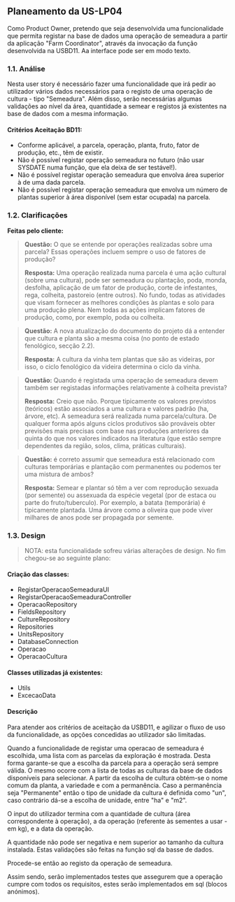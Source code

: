 ## Planeamento da US-LP04

Como Product Owner, pretendo que seja desenvolvida uma funcionalidade que permita registar na base de dados uma operação
de semeadura a partir da aplicação "Farm Coordinator", através da invocação da função desenvolvida na USBD11.
Aa interface pode ser em modo texto.

### 1.1. Análise

Nesta user story é necessário fazer uma funcionalidade que irá pedir ao utilizador vários dados necessários para o
registo de uma operação de cultura - tipo "Semeadura". Além disso, serão necessárias algumas validações ao nível da
área, quantidade a semear e registos já existentes na base de dados com a mesma informação.

#### **Critérios Aceitação BD11:**

* Conforme aplicável, a parcela, operação, planta, fruto, fator de produção, etc., têm de existir.
* Não é possível registar operação semeadura no futuro (não usar SYSDATE numa função, que ela deixa de ser testável!).
* Não é possível registar operação semeadura que envolva área superior à de uma dada parcela.
* Não é possível registar operação semeadura que envolva um número de plantas superior à área disponível (sem estar
  ocupada) na parcela.

### 1.2. Clarificações

**Feitas pelo cliente:**

> **Questão:** O que se entende por operações realizadas sobre uma parcela? Essas operações incluem sempre o uso de
> fatores de produção?
>
> **Resposta:** Uma operação realizada numa parcela é uma ação cultural (sobre uma cultura), pode ser semeadura ou
> plantação, poda, monda, desfolha, aplicação de um fator de produção, corte de infestantes, rega, colheita,
> pastoreio (entre outros). No fundo, todas as atividades que visam fornecer as melhores condições às plantas e solo
> para uma produção plena. Nem todas as ações implicam fatores de produção, como, por exemplo, poda ou colheita.

> **Questão:** A nova atualização do documento do projeto dá a entender que cultura e planta são a mesma coisa (no ponto
> de estado fenológico, secção 2.2).
>
> **Resposta:** A cultura da vinha tem plantas que são as videiras, por isso, o ciclo fenológico da videira determina o
> ciclo da vinha.

> **Questão:** Quando é registada uma operação de semeadura devem também ser registadas informações relativamente à
> colheita prevista?
>
> **Resposta:** Creio que não. Porque tipicamente os valores previstos (teóricos) estão associados a uma cultura e
> valores padrão (ha, árvore, etc). A semeadura será realizada numa parcela/cultura.
> De qualquer forma após alguns ciclos produtivos são prováveis obter previsões mais precisas com base nas produções
> anteriores da quinta do que nos valores indicados na literatura (que estão sempre dependentes da região, solos, clima,
> práticas culturais).

> **Questão:** é correto assumir que semeadura está relacionado com culturas temporárias e plantação com permanentes ou
> podemos ter uma mistura de ambos?
>
> **Resposta:** Semear e plantar só têm a ver com reprodução sexuada (por semente) ou assexuada da espécie vegetal (por
> de estaca ou parte do fruto/tuberculo).
> Por exemplo, a batata (temporária) é tipicamente plantada. Uma árvore como a oliveira que pode viver milhares de anos
> pode ser propagada por semente.

### 1.3. Design

> NOTA: esta funcionalidade sofreu várias alterações de design. No fim chegou-se ao seguinte plano:

#### Criação das classes:

* RegistarOperacaoSemeaduraUI
* RegistarOperacaoSemeaduraController
* OperacaoRepository
* FieldsRepository
* CultureRepository
* Repositories
* UnitsRepository
* DatabaseConnection
* Operacao
* OperacaoCultura

#### Classes utilizadas já existentes:

* Utils
* ExcecaoData

#### Descrição

Para atender aos critérios de aceitação da USBD11, e agilizar o fluxo de uso da funcionalidade, as opções concedidas ao
utilizador são limitadas.

Quando a funcionalidade de registar uma operacao de semeadura é escolhida, uma lista com as parcelas da exploração é
mostrada. Desta forma garante-se que a escolha da parcela para a operação será sempre válida. O mesmo ocorre com a lista
de todas as culturas da base de dados disponíveis para selecionar. A partir da escolha de cultura obtém-se o nome comum
da planta, a variedade e com a permanência.
Caso a permanência seja "Permanente" então o tipo de unidade da cultura é definida como "un", caso contrário dá-se a
escolha de
unidade, entre "ha" e "m2".

O input do utilizador termina com a quantidade de cultura (área correspondente à operação), a da operação (referente às
sementes a usar - em kg), e a data da operação.

A quantidade não pode ser negativa e nem superior ao tamanho da cultura instalada. Estas validações são feitas na função
sql da basse de dados.

Procede-se então ao registo da operação de semeadura.

Assim sendo, serão implementados testes que assegurem que a operação cumpre com todos os requisitos, estes serão
implementados em sql (blocos anónimos).